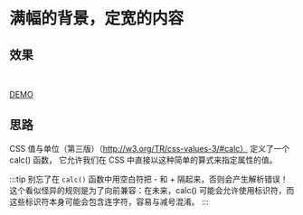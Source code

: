 # 满幅的背景，定宽的内容

## 效果

<br>
<layout-4></layout-4>

[DEMO](http://dabblet.com/gist/763229b68fa27c5c1bfa)

## 思路

CSS 值与单位（第三版）（http://w3.org/TR/css-values-3/#calc） 定义了一个 calc() 函数， 它允许我们在 CSS 中直接以这种简单的算式来指定属性的值。

:::tip
别忘了在 `calc()` 函数中用空白符把 - 和 + 隔起来，否则会产生解析错误！这个看似怪异的规则是为了向前兼容：在未来，calc() 可能会允许使用标识符，而这些标识符本身可能会包含连字符，容易与减号混淆。
:::
